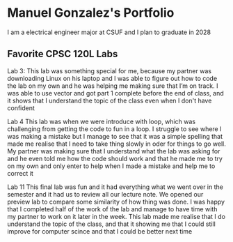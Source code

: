 
# Manuel Gonzalez's Portfolio

I am a electrical engineer major at CSUF and I plan to graduate in 2028

## Favorite CPSC 120L Labs

Lab 3:
This lab was something special for me, because my partner was downloading Linux on his laptop and I was able to figure out how to code the lab on my own and he was helping me making sure that I’m on track. I was able to use vector and got part 1 complete before the end of class, and it shows that I understand the topic of the class even when I don't have confident

Lab 4
This lab was when we were introduce with loop, which was challenging from getting the code to fun in a loop. I struggle to see where I was making a mistake but I manage to see that it was a simple spelling that made me realise that I need to take thing slowly in oder for things to go well. My partner was making sure that I understand what the lab was asking for and he even told me how the code should work and that he made me to try on my own and only enter to help when I made a mistake and help me to correct it

Lab 11
This final lab was fun and it had everything what we went over in the semester and it had us to review all our lecture note. We opened our preview lab to compare some similarity of how thing was done. I was happy that I completed half of the work of the lab and manage to have time with my partner to work on it later in the week. This lab made me realise that I do understand the topic of the class, and that it showing me that I could still improve for computer scince and that I could be better next time